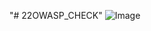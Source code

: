 "# 22OWASP_CHECK" 
![Image](https://github.com/user-attachments/assets/60da594e-09c9-4d4e-8933-635805e9539d)
